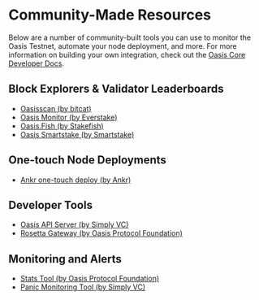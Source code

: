# Community-Made Resources

Below are a number of community-built tools you can use to monitor
the Oasis Testnet, automate your node deployment, and more. For more information
on building your own integration, check out the [Oasis Core Developer Docs].

[Oasis Core Developer Docs]:
  https://github.com/oasisprotocol/oasis-core/blob/master/docs/index.md

## Block Explorers & Validator Leaderboards

- [Oasisscan (by bitcat)](https://oasisscan.com/)
- [Oasis Monitor (by Everstake)](https://oasismonitor.com/)
- [Oasis.Fish (by Stakefish)](https://oasis.fish/leaderboard/)
- [Oasis Smartstake (by Smartstake)](https://oasis.smartstake.io/)

## One-touch Node Deployments

- [Ankr one-touch deploy (by Ankr)](https://app.ankr.com/apps/deploy?name=oasis-validator&repository=stable&type=chart&version=20.6&appversion=20.6)

## Developer Tools

- [Oasis API Server (by Simply VC)](https://github.com/SimplyVC/oasis_api_server)
- [Rosetta Gateway (by Oasis Protocol Foundation)](https://github.com/oasisprotocol/oasis-core-rosetta-gateway)

## Monitoring and Alerts

- [Stats Tool (by Oasis Protocol Foundation)](https://github.com/oasisprotocol/oasis-core/tree/master/go/extra/stats)
- [Panic Monitoring Tool (by Simply VC)](https://github.com/SimplyVC/panic_oasis)
